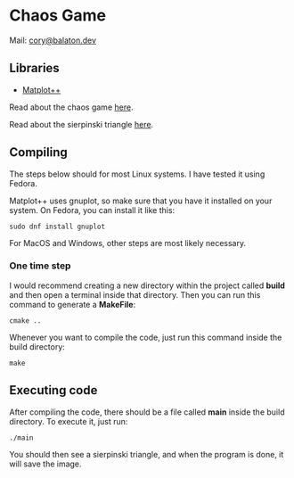 # Chaos Game

Mail: [cory@balaton.dev](mailto:cory@balaton.dev)

## Libraries

- [Matplot++](https://alandefreitas.github.io/matplotplusplus/)

Read about the chaos game [here](https://en.wikipedia.org/wiki/Chaos_game).

Read about the sierpinski triangle [here](https://en.wikipedia.org/wiki/Sierpiński_triangle).

## Compiling

The steps below should for most Linux systems. I have tested it using Fedora.

Matplot++ uses gnuplot, so make sure that you have it installed on your system. On Fedora, you can install it like this:

	sudo dnf install gnuplot

For MacOS and Windows, other steps are most likely necessary.

### One time step

I would recommend creating a new directory within the project called **build** and then open a terminal inside that directory.
Then you can run this command to generate a **MakeFile**:

    cmake ..


Whenever you want to compile the code, just run this command inside the build directory:

    make

## Executing code

After compiling the code, there should be a file called **main** inside the build directory. To execute it, just run:

    ./main

You should then see a sierpinski triangle, and when the program is done, it will save the image.
